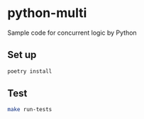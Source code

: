 # python-multi
Sample code for concurrent logic by Python


## Set up
```sh
poetry install
```


## Test
```sh
make run-tests
```
